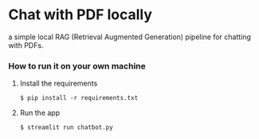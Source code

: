 # Chat with PDF locally
a simple local RAG (Retrieval Augmented Generation) pipeline for chatting with PDFs.

### How to run it on your own machine

1. Install the requirements

   ```
   $ pip install -r requirements.txt
   ```

2. Run the app

   ```
   $ streamlit run chatbot.py
   ```
